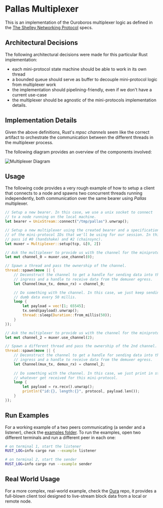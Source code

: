 # Pallas Multiplexer

This is an implementation of the Ouroboros multiplexer logic as defined in the [The Shelley Networking Protocol](https://hydra.iohk.io/build/1070091/download/1/network.pdf#chapter.3) specs.

## Architectural Decisions

The following architectural decisions were made for this particular Rust implementation:

- each mini-protocol state machine should be able to work in its own thread
- a bounded queue should serve as buffer to decouple mini-protocol logic from multiplexer work
- the implementation should pipelining-friendly, even if we don't have a current use-case
- the multiplexer should be agnostic of the mini-protocols implementation details.

## Implementation Details

Given the above definitions, Rust's _mpsc channels_ seem like the correct artifact to orchestrate the communication between the different threads in the multiplexer process.

The following diagram provides an overview of the components involved:

![Multiplexer Diagram](docs/diagram.png)

## Usage

The following code provides a very rough example of how to setup a client that connects to a node and spawns two concurrent threads running independently, both communication over the same bearer using _Pallas_ multiplexer.

```rust
// Setup a new bearer. In this case, we use a unix socket to connect
// to a node running on the local machine.
let bearer = UnixStream::connect("/tmp/pallas").unwrap();

// Setup a new multiplexer using the created bearer and a specification
// of the mini-protocol IDs that we'll be using for our session. In this case, we
// pass id #0 (handshake) and #2 (chainsync).
let muxer = Multiplexer::setup(tcp, &[0, 2])

// Ask the multiplexer to provide us with the channel for the miniprotocol #0.
let mut channel_0 = muxer.use_channel(0);

// Spawn a thread and pass the ownership of the channel.
thread::spawn(move || {
    // Deconstruct the channel to get a handle for sending data into the muxer
    // ingress and a handle to receive data from the demuxer egress.
    let Channel(mux_tx, demux_rx) = channel_0;

    // Do something with the channel. In this case, we just keep sending
    // dumb data every 50 millis.
    loop {
        let payload = vec![1; 65545];
        tx.send(payload).unwrap();
        thread::sleep(Duration::from_millis(50));
    }
});

// Ask the multiplexer to provide us with the channel for the miniprotocol #2.
let mut channel_2 = muxer.use_channel(2);

// Spawn a different thread and pass the ownership of the 2nd channel.
thread::spawn(move || {
    // Deconstruct the channel to get a handle for sending data into the muxer
    // ingress and a handle to receive data from the demuxer egress.
    let Channel(mux_tx, demux_rx) = channel_2;
    
    // Do something with the channel. In this case, we just print in stdout
    // whatever get received for this mini-protocol.
    loop {
        let payload = rx.recv().unwrap();
        println!("id:{}, length:{}", protocol, payload.len());
    }
});
```

## Run Examples

For a working example of a two peers communicating (a sender and a listener), check the [examples folder](examples). To run the examples, open two different terminals and run a different peer in each one:

```sh
# on terminal 1, start the listener
RUST_LOG=info cargo run --example listener
```

```sh
# on terminal 2, start the sender
RUST_LOG=info cargo run --example sender
```

## Real World Usage

For a more complex, real-world example, check the [Oura](https://github.com/txpipe/oura) repo, it provides a full-blown client tool designed to live-stream block data from a local or remote node.